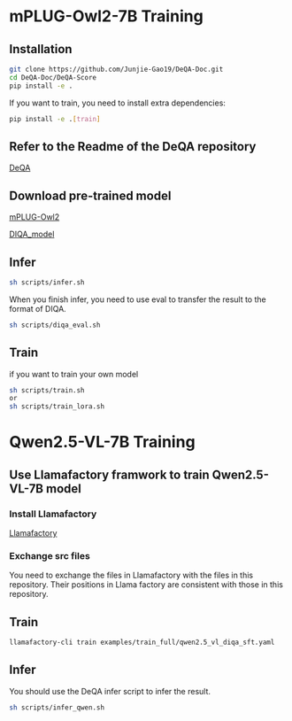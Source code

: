 # mPLUG-Owl2-7B Training 
## Installation
```bash
git clone https://github.com/Junjie-Gao19/DeQA-Doc.git
cd DeQA-Doc/DeQA-Score
pip install -e .
```
If you want to train, you need to install extra dependencies:
```bash
pip install -e .[train]
```
## Refer to the Readme of the DeQA repository
[DeQA](https://github.com/zhiyuanyou/DeQA-Score)

## Download pre-trained model
[mPLUG-Owl2](https://huggingface.co/MAGAer13/mplug-owl2-llama2-7b)

[DIQA_model](https://www.modelscope.cn/models/zhalala/DeQA-Doc/summary)

## Infer
```bash
sh scripts/infer.sh
```
When you finish infer, you need to use eval to transfer the result to the format of DIQA.
```bash
sh scripts/diqa_eval.sh
```
## Train
if you want to train your own model
```bash
sh scripts/train.sh 
or
sh scripts/train_lora.sh
```

# Qwen2.5-VL-7B Training
## Use Llamafactory framwork to train Qwen2.5-VL-7B model
### Install Llamafactory
[Llamafactory](https://github.com/hiyouga/LLaMA-Factory)
### Exchange src files
You need to exchange the files in Llamafactory with the files in this repository.
Their positions in Llama factory are consistent with those in this repository.
## Train
```bash
llamafactory-cli train examples/train_full/qwen2.5_vl_diqa_sft.yaml
```
## Infer
You should use the DeQA infer script to infer the result.
```bash
sh scripts/infer_qwen.sh
```